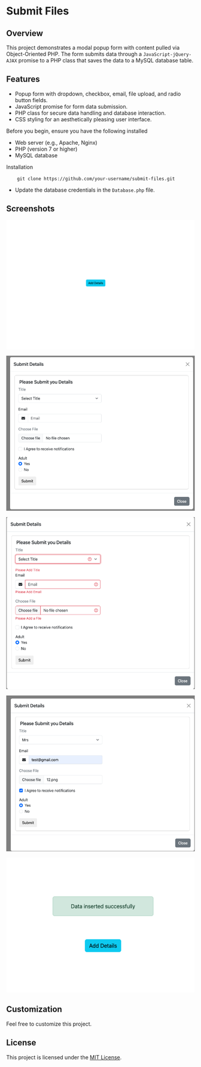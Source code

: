 # Submit Files

## Overview

This project demonstrates a modal popup form with content pulled via Object-Oriented PHP. The form submits data through a ```JavaScript-jQuery-AJAX``` promise to a PHP class that saves the data to a MySQL database table.

## Features

- Popup form with dropdown, checkbox, email, file upload, and radio button fields.
- JavaScript promise for form data submission.
- PHP class for secure data handling and database interaction.
- CSS styling for an aesthetically pleasing user interface.

Before you begin, ensure you have the following installed

- Web server (e.g., Apache, Nginx)
- PHP (version 7 or higher)
- MySQL database

Installation

        git clone https://github.com/your-username/submit-files.git
        
- Update the database credentials in the `Database.php` file.

## Screenshots

![](images/1.png)

![](images/2.png)

![](images/3.png)

![](images/4.png)

![](images/5.png)


## Customization

Feel free to customize this project.

## License

This project is licensed under the [MIT License](LICENSE).
